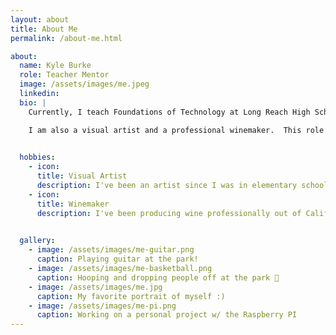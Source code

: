 ```yaml
---
layout: about
title: About Me
permalink: /about-me.html

about:
  name: Kyle Burke
  role: Teacher Mentor
  image: /assets/images/me.jpeg
  linkedin: 
  bio: |
    Currently, I teach Foundations of Technology at Long Reach High School in Howard County Schools. This is year 25 as a teacher, but my 2nd year as the Technology teacher.  

    I am also a visual artist and a professional winemaker.  This role gives me the chance to bring my creative expertise to students at Morgan, while learning about Artificial Intelligence.  My goal is to bring my newly acquired skillset to my high school classroom. 
    

  hobbies:
    - icon: 
      title: Visual Artist
      description: I've been an artist since I was in elementary school.
    - icon: 
      title: Winemaker
      description: I've been producing wine professionally out of California for 4 years.
    

  gallery:
    - image: /assets/images/me-guitar.png
      caption: Playing guitar at the park!
    - image: /assets/images/me-basketball.png
      caption: Hooping and dropping people off at the park 🏀
    - image: /assets/images/me.jpg
      caption: My favorite portrait of myself :)
    - image: /assets/images/me-pi.png
      caption: Working on a personal project w/ the Raspberry PI
---
```

